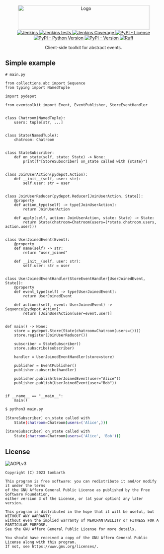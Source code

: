<style>
.md-content__inner > h1:nth-child(1) {
  display: none;
}
</style>

<div align="center">
  <a href="https://github.com/tom-bartk/eventoolkit">
    <img src="https://eventoolkit.tombartk.com/images/logo-dark.png" alt="Logo" width="423" height="80">
  </a>

<div align="center">
<a href="https://jenkins.tombartk.com/job/eventoolkit/">
  <img alt="Jenkins" src="https://img.shields.io/jenkins/build?jobUrl=https%3A%2F%2Fjenkins.tombartk.com%2Fjob%2Feventoolkit">
</a>
<a href="https://jenkins.tombartk.com/job/eventoolkit/lastCompletedBuild/testReport/">
  <img alt="Jenkins tests" src="https://img.shields.io/jenkins/tests?jobUrl=https%3A%2F%2Fjenkins.tombartk.com%2Fjob%2Feventoolkit">
</a>
<a href="https://jenkins.tombartk.com/job/eventoolkit/lastCompletedBuild/coverage/">
  <img alt="Jenkins Coverage" src="https://img.shields.io/jenkins/coverage/apiv4?jobUrl=https%3A%2F%2Fjenkins.tombartk.com%2Fjob%2Feventoolkit%2F">
</a>
<a href="https://www.gnu.org/licenses/agpl-3.0.en.html">
  <img alt="PyPI - License" src="https://img.shields.io/pypi/l/eventoolkit">
</a>
<a href="https://pypi.org/project/eventoolkit/">
  <img alt="PyPI - Python Version" src="https://img.shields.io/pypi/pyversions/eventoolkit">
</a>
<a href="https://pypi.org/project/eventoolkit/">
  <img alt="PyPI - Version" src="https://img.shields.io/pypi/v/eventoolkit">
</a>
<a href="https://github.com/astral-sh/ruff"><img src="https://img.shields.io/endpoint?url=https://raw.githubusercontent.com/astral-sh/ruff/main/assets/badge/v2.json" alt="Ruff" style="max-width:100%;"></a>
</div>

  <p align="center">
    Client-side toolkit for abstract events.
    <br />
  </p>
</div>

## Simple example

```python3
# main.py

from collections.abc import Sequence
from typing import NamedTuple

import pydepot

from eventoolkit import Event, EventPublisher, StoreEventHandler


class Chatroom(NamedTuple):
    users: tuple[str, ...]


class State(NamedTuple):
    chatroom: Chatroom


class StateSubscriber:
    def on_state(self, state: State) -> None:
        print(f"[StoreSubscriber] on_state called with {state}")


class JoinUserAction(pydepot.Action):
    def __init__(self, user: str):
        self.user: str = user


class JoinUserReducer(pydepot.Reducer[JoinUserAction, State]):
    @property
    def action_type(self) -> type[JoinUserAction]:
        return JoinUserAction

    def apply(self, action: JoinUserAction, state: State) -> State:
        return State(chatroom=Chatroom(users=(*state.chatroom.users, action.user)))


class UserJoinedEvent(Event):
    @property
    def name(self) -> str:
        return "user_joined"

    def __init__(self, user: str):
        self.user: str = user


class UserJoinedEventHandler(StoreEventHandler[UserJoinedEvent, State]):
    @property
    def event_type(self) -> type[UserJoinedEvent]:
        return UserJoinedEvent

    def actions(self, event: UserJoinedEvent) -> Sequence[pydepot.Action]:
        return [JoinUserAction(user=event.user)]


def main() -> None:
    store = pydepot.Store(State(chatroom=Chatroom(users=())))
    store.register(JoinUserReducer())

    subscriber = StateSubscriber()
    store.subscribe(subscriber)

    handler = UserJoinedEventHandler(store=store)

    publisher = EventPublisher()
    publisher.subscribe(handler)

    publisher.publish(UserJoinedEvent(user="Alice"))
    publisher.publish(UserJoinedEvent(user="Bob"))


if __name__ == "__main__":
    main()
```

```sh
$ python3 main.py

[StoreSubscriber] on_state called with
    State(chatroom=Chatroom(users=('Alice',)))

[StoreSubscriber] on_state called with
    State(chatroom=Chatroom(users=('Alice', 'Bob')))
```


## License
![AGPLv3](https://www.gnu.org/graphics/agplv3-with-text-162x68.png)
```monospace
Copyright (C) 2023 tombartk

This program is free software: you can redistribute it and/or modify it under the terms
of the GNU Affero General Public License as published by the Free Software Foundation,
either version 3 of the License, or (at your option) any later version.

This program is distributed in the hope that it will be useful, but WITHOUT ANY WARRANTY;
without even the implied warranty of MERCHANTABILITY or FITNESS FOR A PARTICULAR PURPOSE.
See the GNU Affero General Public License for more details.

You should have received a copy of the GNU Affero General Public License along with this program.
If not, see https://www.gnu.org/licenses/.
```
